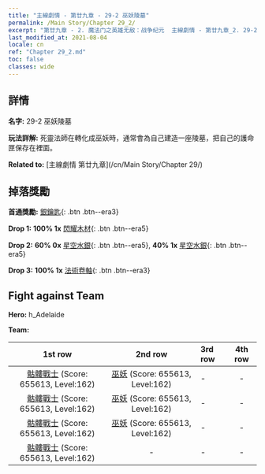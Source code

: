 ```yaml
---
title: "主線劇情 - 第廿九章 - 29-2 巫妖陵墓"
permalink: /Main Story/Chapter 29_2/
excerpt: "第廿九章 - 2. 魔法门之英雄无敌：战争纪元  主線劇情 - 第廿九章_2. 29-2 巫妖陵墓"
last_modified_at: 2021-08-04
locale: cn
ref: "Chapter 29_2.md"
toc: false
classes: wide
---
```


## 詳情

 **名字:** 29-2 巫妖陵墓

 **玩法詳解:** 死靈法師在轉化成巫妖時，通常會為自己建造一座陵墓，把自己的護命匣保存在裡面。

 **Related to:** [主線劇情 第廿九章](/cn/Main Story/Chapter 29/)

## 掉落獎勵

 **首通獎勵:** [銀鑰匙](/cn/Items/con_693/){: .btn .btn--era3}

 **Drop 1:** **100% 1x** [閃耀木材](/cn/Items/mat_97/){: .btn .btn--era5}

 **Drop 2:** **60% 0x** [星空水銀](/cn/Items/mat_91/){: .btn .btn--era5}, **40% 1x** [星空水銀](/cn/Items/mat_91/){: .btn .btn--era5}

 **Drop 3:** **100% 1x** [法術卷軸](/cn/Items/con_694/){: .btn .btn--era3}


## Fight against Team
 **Hero:** h_Adelaide

 **Team:**


  | 1st row | 2nd row | 3rd row | 4th row |
  |:----:|:----:|:----|:----:|
  | [骷髏戰士](/cn/units/Skeleton/) (Score: 655613, Level:162)  | [巫妖](/cn/units/Lich/) (Score: 655613, Level:162)  | - | - |
  | [骷髏戰士](/cn/units/Skeleton/) (Score: 655613, Level:162)  | [巫妖](/cn/units/Lich/) (Score: 655613, Level:162)  | - | - |
  | [骷髏戰士](/cn/units/Skeleton/) (Score: 655613, Level:162)  | [巫妖](/cn/units/Lich/) (Score: 655613, Level:162)  | - | - |
  | [骷髏戰士](/cn/units/Skeleton/) (Score: 655613, Level:162)  | - | - | - |



